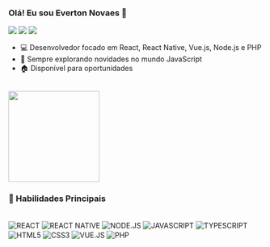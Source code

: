 <div>
    <h3>Olá! Eu sou Everton Novaes 👋 </h3>
    <a href="https://www.linkedin.com/in/everton-nfs"><img src="https://img.shields.io/badge/LinkedIn-0077B5?style=for-the-badge&logo=linkedin&logoColor=white" target="_blank"/></a>
    <a href="https://api.whatsapp.com/send?phone=5571992862071&text=Ol%C3%A1!%20Vim%20atrav%C3%A9s%20do%20GitHub"><img src="https://img.shields.io/badge/WhatsApp-25D366?style=for-the-badge&logo=whatsapp&logoColor=white" target="_blank"/></a>
    <a href="mailto:evertonnfs2@gmail.com"><img src="https://img.shields.io/badge/Gmail-D14836?style=for-the-badge&logo=gmail&logoColor=white" target="_blank"/></a>
    <ul>
        <li>💻 Desenvolvedor focado em React, React Native, Vue.js, Node.js e PHP</li>
        <li>📘 Sempre explorando novidades no mundo JavaScript</li>
        <li>🏠 Disponível para oportunidades</li>
    </ul>
</div>

<br>

<div>
    <img height="180em" src="https://github-readme-stats.vercel.app/api?username=everton-nfs&count_private=true&show_icons=true&theme=tokyonight&title_color=000include_all_commits=true"/>
</div>

<h3>🚀 Habilidades Principais</h3>

<div><br/>
    <img align="center" alt="REACT" src="https://img.shields.io/badge/React-61DAFB?style=for-the-badge&logo=react&logoColor=white"/>
    <img align="center" alt="REACT NATIVE" src="https://img.shields.io/badge/React_Native-20232A?style=for-the-badge&logo=react&logoColor=61DAFB"/>
    <img align="center" alt="NODE.JS" src="https://img.shields.io/badge/Node.js-339933?style=for-the-badge&logo=node.js&logoColor=white"/>
    <img align="center" alt="JAVASCRIPT" src="https://img.shields.io/badge/JavaScript-323330?style=for-the-badge&logo=javascript&logoColor=F7DF1E"/>
    <img align="center" alt="TYPESCRIPT" src="https://img.shields.io/badge/TypeScript-007ACC?style=for-the-badge&logo=typescript&logoColor=white"/>
    <img align="center" alt="HTML5" src="https://img.shields.io/badge/HTML5-E34F26?style=for-the-badge&logo=html5&logoColor=white"/>
    <img align="center" alt="CSS3" src="https://img.shields.io/badge/CSS3-1572B6?style=for-the-badge&logo=css3&logoColor=white"/>
    <img align="center" alt="VUE.JS" src="https://img.shields.io/badge/Vue.js-35495E?style=for-the-badge&logo=vue.js&logoColor=4FC08D"/>
    <img align="center" alt="PHP" src="https://img.shields.io/badge/PHP-777BB4?style=for-the-badge&logo=php&logoColor=white"/>
</div>

